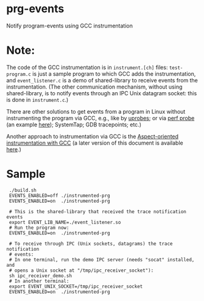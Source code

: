 # prg-events

Notify program-events using GCC instrumentation

# Note:

The code of the GCC instrumentation is in `instrument.[ch]` files:
`test-program.c` is just a sample program to which GCC adds the
instrumentation, and `event_listener.c` is a demo of shared-library
to receive events from the instrumentation. (The other communication
mechanism, without using shared-library, is to notify events through
an IPC Unix datagram socket: this is done in `instrument.c`.)

There are other solutions to get events from a program in Linux without
instrumenting the program via GCC, e.g., like by
[uprobes](https://www.kernel.org/doc/Documentation/trace/uprobetracer.txt);
or via [perf probe](http://man7.org/linux/man-pages/man1/perf-probe.1.html)
  (an example [here](https://github.com/je-nunez/Bash_library_for_Dynamic_Tracing_in_Linux_using_Perf_Events));
SystemTap; GDB tracepoints; etc.)

Another approach to instrumentation via GCC is the
[Aspect-oriented instrumentation with GCC](https://dl.acm.org/citation.cfm?id=1939433)
(a later version of this document is available
[here](http://www.fsl.cs.stonybrook.edu/docs/interaspect-fmsd12/interaspect-fmsd12.pdf).)

# Sample

     ./build.sh
     EVENTS_ENABLED=off ./instrumented-prg
     EVENTS_ENABLED=on  ./instrumented-prg
      
     # This is the shared-library that received the trace notification events
     export EVENT_LIB_NAME=./event_listener.so
     # Run the program now:
     EVENTS_ENABLED=on  ./instrumented-prg
      
     # To receive through IPC (Unix sockets, datagrams) the trace notification
     # events:
     # In one terminal, run the demo IPC server (needs "socat" installed, and
     # opens a Unix socket at "/tmp/ipc_receiver_socket"):
     sh ipc_receiver_demo.sh
     # In another terminal:
     export EVENT_UNIX_SOCKET=/tmp/ipc_receiver_socket
     EVENTS_ENABLED=on  ./instrumented-prg

